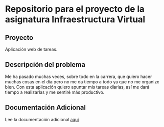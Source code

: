 <h1>Repositorio para el proyecto de la asignatura Infraestructura Virtual</h1>
<h2>Proyecto</h2>
<p>Aplicación web de tareas.</p>
<h2>Descripción del problema</h2>
<p>Me ha pasado muchas veces, sobre todo en la carrera, que quiero hacer muchas cosas en el día pero no me da tiempo a todo ya que no me organizo bien. Con esta aplicación quiero apuntar mis tareas diarias, así me dará tiempo a realizarlas y me sentiré más productivo.</p>
<h2>Documentación Adicional</h2>
<p>Lee la documentación adicional <a href="./Documentación/README.md">aquí<a>
